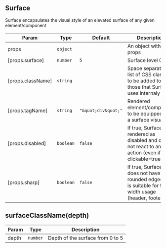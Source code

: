 <a name="Surface"></a>

## Surface
Surface encapsulates the visual style of an elevated surface of any given element/component


| Param | Type | Default | Description |
| --- | --- | --- | --- |
| props | <code>object</code> |  | An object with props |
| [props.surface] | <code>number</code> | <code>5</code> | Surface level 0-5 |
| [props.className] | <code>string</code> |  | Space separated list of CSS classes to be added to those that Surface uses internaly |
| [props.tagName] | <code>string</code> | <code>&quot;\&quot;div\&quot;&quot;</code> | Rendered element/component to be equipped with a surface visual |
| [props.disabled] | <code>boolean</code> | <code>false</code> | If true, Surface is rendered as disabled and does not react to any action (even if clickable=true) |
| [props.sharp] | <code>boolean</code> | <code>false</code> | If true, Surface does not have rounded edges and is suitable for full-width usage (header, footer, ...) |

<a name="surfaceClassName"></a>

## surfaceClassName(depth)

| Param | Type | Description |
| --- | --- | --- |
| depth | <code>number</code> | Depth of the surface from 0 to 5 |

